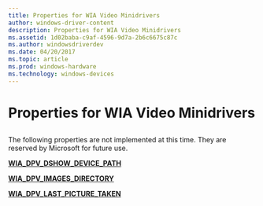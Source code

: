 ```yaml
---
title: Properties for WIA Video Minidrivers
author: windows-driver-content
description: Properties for WIA Video Minidrivers
ms.assetid: 1d02baba-c9af-4596-9d7a-2b6c6675c87c
ms.author: windowsdriverdev
ms.date: 04/20/2017
ms.topic: article
ms.prod: windows-hardware
ms.technology: windows-devices
---
```


# Properties for WIA Video Minidrivers


## <a href="" id="ddk-properties-for-wia-video-minidrivers-si"></a>


The following properties are not implemented at this time. They are reserved by Microsoft for future use.

[**WIA\_DPV\_DSHOW\_DEVICE\_PATH**](https://msdn.microsoft.com/library/windows/hardware/ff551448)

[**WIA\_DPV\_IMAGES\_DIRECTORY**](https://msdn.microsoft.com/library/windows/hardware/ff551450)

[**WIA\_DPV\_LAST\_PICTURE\_TAKEN**](https://msdn.microsoft.com/library/windows/hardware/ff551452)

 

 




